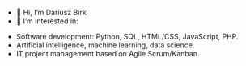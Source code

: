 - 👋 Hi, I’m Dariusz Birk
- 👀 I’m interested in:
* Software development: Python, SQL, HTML/CSS, JavaScript, PHP.
* Artificial intelligence, machine learning, data science.
* IT project management based on Agile Scrum/Kanban.

<!---
dariuszbirk/dariuszbirk is a ✨ special ✨ repository because its `README.md` (this file) appears on your GitHub profile.
You can click the Preview link to take a look at your changes.
--->
